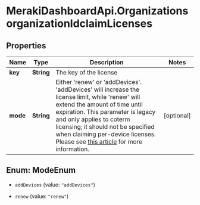 # MerakiDashboardApi.OrganizationsorganizationIdclaimLicenses

## Properties
Name | Type | Description | Notes
------------ | ------------- | ------------- | -------------
**key** | **String** | The key of the license | 
**mode** | **String** | Either 'renew' or 'addDevices'. 'addDevices' will increase the license limit, while 'renew' will extend the amount of time until expiration. This parameter is legacy and only applies to coterm licensing; it should not be specified when claiming per-device licenses. Please see <a target='_blank' href='https://documentation.meraki.com/zGeneral_Administration/Licensing/Adding_an_Enterprise_license_to_an_existing_Dashboard_account'>this article</a> for more information. | [optional] 


<a name="ModeEnum"></a>
## Enum: ModeEnum


* `addDevices` (value: `"addDevices"`)

* `renew` (value: `"renew"`)




